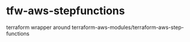 # tfw-aws-stepfunctions
terraform wrapper around terraform-aws-modules/terraform-aws-step-functions
